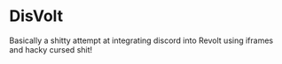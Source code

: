 # DisVolt
Basically a shitty attempt at integrating discord into Revolt using iframes and hacky cursed shit!
